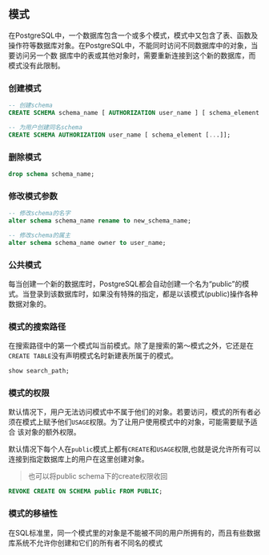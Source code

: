 ## 模式
在PostgreSQL中，一个数据库包含一个或多个模式，模式中又包含了表、函数及操作符等数据库对象。在PostgreSQL中，不能同时访问不同数据库中的对象，当要访问另一个数
据库中的表或其他对象时，需要重新连接到这个新的数据库，而模式没有此限制。

### 创建模式
```sql
-- 创建schema
CREATE SCHEMA schema_name [ AUTHORIZATION user_name ] [ schema_element: [・・・]];

-- 为用户创建同名schema
CREATE SCHEMA AUTHORIZATION user_name [ schema_element [...]];
```

### 删除模式
```sql
drop schema schema_name;
```

### 修改模式参数
```sql
-- 修改schema的名字
alter schema schema_name rename to new_schema_name;

-- 修改schema的属主
alter schema schema_name owner to user_name;
```

### 公共模式
每当创建一个新的数据库时，PostgreSQL都会自动创建一个名为“public”的模式。当登录到该数据库时，如果没有特殊的指定，都是以该模式(public)操作各种数据对象的。

### 模式的搜索路径
在搜索路径中的第一个模式叫当前模式。除了是搜索的第〜模式之外，它还是在`CREATE TABLE`没有声明模式名时新建表所属于的模式。
```sql
show search_path;
```

### 模式的权限
默认情况下，用户无法访问模式中不属于他们的对象。若要访问，模式的所有者必须在模式上赋予他们`USAGE`权限。为了让用户使用模式中的对象，可能需要赋予适合
该对象的额外权限。

默认情况下每个人在`public`模式上都有`CREATE`和`USAGE`权限,也就是说允许所有可以连接到指定数据库上的用户在这里创建对象。

> 也可以将public schema下的create权限收回
```sql
REVOKE CREATE ON SCHEMA public FROM PUBLIC;
```

### 模式的移植性
在SQL标准里，同一个模式里的对象是不能被不同的用户所拥有的，而且有些数据库系统不允许你创建和它们的所有者不同名的模式









